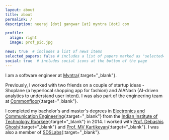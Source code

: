 ```yaml
---
layout: about
title: about
permalink: /
description: neeraj [dot] gangwar [at] myntra [dot] com

profile:
  align: right
  image: prof_pic.jpg

news: true  # includes a list of news items
selected_papers: false # includes a list of papers marked as "selected={true}"
social: true  # includes social icons at the bottom of the page
---
```


I am a software engineer at [Myntra](https://tech.myntra.com/){:target="\_blank"}.

Previously, I worked with two friends on a couple of startup ideas - Shoplane (a hyperlocal shopping app for fashion) and AIANash (AI-driven analytics to understand user intent). I was also part of the engineering team at [Commonfloor](https://commonfloor.com/){:target="\_blank"}.

I completed my bachelor's and master's degrees in [Electronics and Communication Engineering](http://ece.iitr.ac.in/){:target="\_blank"} from the [Indian Institute of Technology Roorkee](https://www.iitr.ac.in/){:target="\_blank"} in 2014. I worked with [Prof. Debashis Ghosh](http://ece.iitr.ac.in/debashis_ghosh){:target="\_blank"} and [Prof. MV Kartikeyan](https://www.mvkartikeyan.com/){:target="\_blank"}. I was also a member of [SDSLabs](https://sdslabs.co/){:target="\_blank"}.

